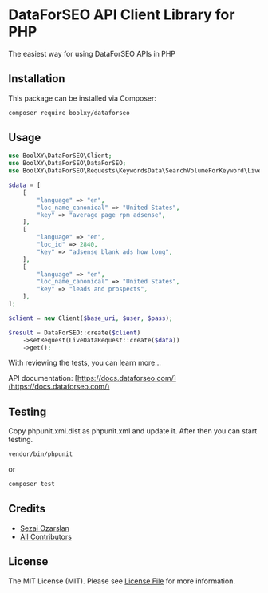 # DataForSEO API Client Library for PHP

The easiest way for using DataForSEO APIs in PHP

## Installation

This package can be installed via Composer:

```bash
composer require boolxy/dataforseo
```

## Usage

```php
use BoolXY\DataForSEO\Client;
use BoolXY\DataForSEO\DataForSEO;
use BoolXY\DataForSEO\Requests\KeywordsData\SearchVolumeForKeyword\LiveDataRequest;

$data = [
    [
        "language" => "en",
        "loc_name_canonical" => "United States",
        "key" => "average page rpm adsense",
    ],
    [
        "language" => "en",
        "loc_id" => 2840,
        "key" => "adsense blank ads how long",
    ],
    [
        "language" => "en",
        "loc_name_canonical" => "United States",
        "key" => "leads and prospects",
    ],
];

$client = new Client($base_uri, $user, $pass);

$result = DataForSEO::create($client)
    ->setRequest(LiveDataRequest::create($data))
    ->get();
```

With reviewing the tests, you can learn more...

API documentation: [https://docs.dataforseo.com/](https://docs.dataforseo.com/)

## Testing

Copy phpunit.xml.dist as phpunit.xml and update it. After then you can start testing.

```bash
vendor/bin/phpunit
```

or

```bash
composer test
```

## Credits

- [Sezai Ozarslan](https://github.com/sezaiozarslan)
- [All Contributors](https://github.com/boolxy/dateforseo/graphs/contributors)

## License

The MIT License (MIT).
Please see [License File](https://github.com/boolxy/dataforseo/blob/master/LICENSE.md) for more information.
